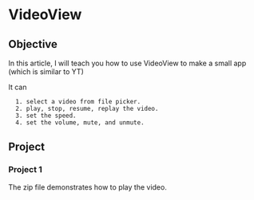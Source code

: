 # VideoView
## Objective
In this article, I will teach you how to use VideoView to make a small app (which is similar to YT)

It can

      1. select a video from file picker.
      2. play, stop, resume, replay the video.
      3. set the speed.
      4. set the volume, mute, and unmute.
      
## Project
### Project 1
The zip file demonstrates how to play the video.
